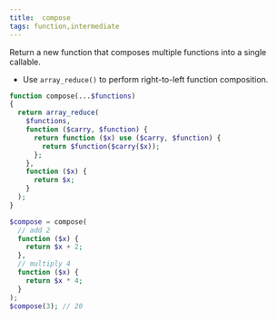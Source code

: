 ```yaml
---
title:  compose
tags: function,intermediate
---
```


Return a new function that composes multiple functions into a single callable.

- Use `array_reduce()` to perform right-to-left function composition.

```php
function compose(...$functions)
{
  return array_reduce(
    $functions,
    function ($carry, $function) {
      return function ($x) use ($carry, $function) {
        return $function($carry($x));
      };
    },
    function ($x) {
      return $x;
    }
  );
}
```

```php
$compose = compose(
  // add 2
  function ($x) {
    return $x + 2;
  },
  // multiply 4
  function ($x) {
    return $x * 4;
  }
);
$compose(3); // 20
```
